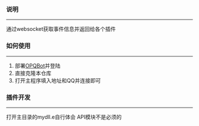 ### 说明
----
通过websocket获取事件信息并返回给各个插件

### 如何使用
----
1. 部署[OPQBot](https://github.com/OPQBOT/OPQ)并登陆
2. 直接克隆本仓库
3. 打开主程序填入地址和QQ并连接即可

### 插件开发
----
打开主目录的mydll.e自行体会
API模块不是必须的